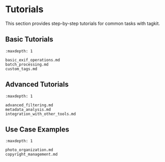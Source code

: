 # Tutorials

This section provides step-by-step tutorials for common tasks with tagkit.

## Basic Tutorials

```{toctree}
:maxdepth: 1

basic_exif_operations.md
batch_processing.md
custom_tags.md
```

## Advanced Tutorials

```{toctree}
:maxdepth: 1

advanced_filtering.md
metadata_analysis.md
integration_with_other_tools.md
```

## Use Case Examples

```{toctree}
:maxdepth: 1

photo_organization.md
copyright_management.md
```
